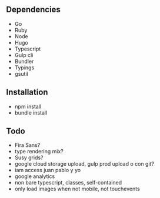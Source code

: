 Dependencies
--

- Go
- Ruby
- Node
- Hugo
- Typescript
- Gulp cli
- Bundler
- Typings
- gsutil


Installation
--

- npm install
- bundle install


Todo
--

- Fira Sans?
- type rendering mix?
- Susy grids?
- google cloud storage upload, gulp prod upload o con git?
- iam access juan pablo y yo
- google analytics
- non bare typescript, classes, self-contained
- only load images when not mobile, not touchevents